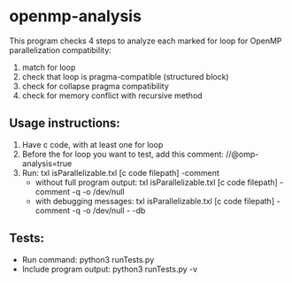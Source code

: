 # openmp-analysis

This program checks 4 steps to analyze each marked for loop for OpenMP parallelization compatibility:
 1. match for loop
 2. check that loop is pragma-compatible (structured block)
 3. check for collapse pragma compatibility
 4. check for memory conflict with recursive method

## Usage instructions:
 1. Have c code, with at least one for loop
 2. Before the for loop you want to test, add this comment: //@omp-analysis=true
 3. Run: txl isParallelizable.txl [c code filepath] -comment
    - without full program output: txl isParallelizable.txl [c code filepath] -comment -q -o /dev/null
    - with debugging messages: txl isParallelizable.txl [c code filepath] -comment -q -o /dev/null - -db

## Tests:
 - Run command: python3 runTests.py
 - Include program output: python3 runTests.py -v